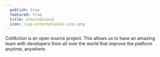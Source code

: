 ```yaml
---
  publish: true
  featured: true
  title: International
  icon: /usp-international-icon.png
---
```


CollAction is an open source project. This allows us to have an amazing team with developers from all over the world that improve the platform anytime, anywhere.
